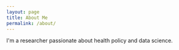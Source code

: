 ```yaml
---
layout: page
title: About Me
permalink: /about/
---
```


I'm a researcher passionate about health policy and data science.
